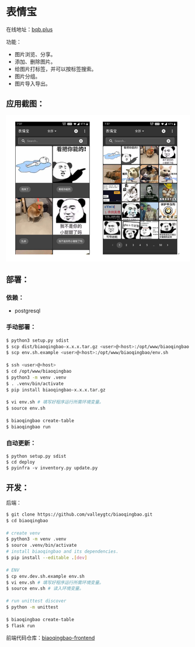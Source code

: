 # 表情宝
在线地址：[bqb.plus](https://bqb.plus)

功能：
- 图片浏览、分享。
- 添加、删除图片。
- 给图片打标签，并可以按标签搜索。
- 图片分组。
- 图片导入导出。

## 应用截图：
<div align="center">
    <img src="./assets/compose.png" alt="应用截图">
</div>

## 部署：
### 依赖：
- postgresql

### 手动部署：
```bash
$ python3 setup.py sdist
$ scp dist/biaoqingbao-x.x.x.tar.gz <user>@<host>:/opt/www/biaoqingbao
$ scp env.sh.example <user>@<host>:/opt/www/biaoqingbao/env.sh

$ ssh <user>@<host>
$ cd /opt/www/biaoqingbao
$ python3 -m venv .venv
$ . .venv/bin/activate
$ pip install biaoqingbao-x.x.x.tar.gz

$ vi env.sh # 填写好程序运行所需环境变量。
$ source env.sh

$ biaoqingbao create-table
$ biaoqingbao run
```

### 自动更新：
```
$ python setup.py sdist
$ cd deploy
$ pyinfra -v inventory.py update.py
```

## 开发：
后端：
```bash
$ git clone https://github.com/valleygtc/biaoqingbao.git
$ cd biaoqingbao

# create venv
$ python3 -m venv .venv
$ source .venv/bin/activate
# install biaoqingbao and its dependencies.
$ pip install --editable .[dev]

# ENV
$ cp env.dev.sh.example env.sh
$ vi env.sh # 填写好程序运行所需环境变量。
$ source env.sh # 读入环境变量。

# run unittest discover
$ python -m unittest

$ biaoqingbao create-table
$ flask run
```

前端代码仓库：[biaoqingbao-frontend](https://github.com/valleygtc/biaoqingbao-frontend)
